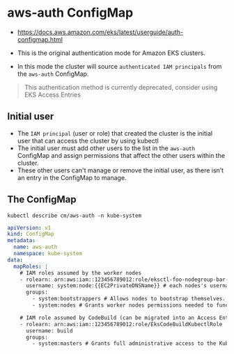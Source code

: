 # aws-auth ConfigMap

- <https://docs.aws.amazon.com/eks/latest/userguide/auth-configmap.html>

- This is the original authentication mode for Amazon EKS clusters.
- In this mode the cluster will source `authenticated IAM principals` from the `aws-auth` ConfigMap.

> This authentication method is currently deprecated, consider using EKS Access Entries

## Initial user

- The `IAM principal` (user or role) that created the cluster is the initial user that can access the cluster by using kubectl
- The initial user must add other users to the list in the `aws-auth` ConfigMap and assign permissions that affect the other users within the cluster.
- These other users can't manage or remove the initial user, as there isn’t an entry in the ConfigMap to manage.

## The ConfigMap

```shell
kubectl describe cm/aws-auth -n kube-system
```

```yaml
apiVersion: v1
kind: ConfigMap
metadata:
  name: aws-auth
  namespace: kube-system
data:
  mapRoles: |
    # IAM roles assumed by the worker nodes
    - rolearn: arn:aws:iam::123456789012:role/eksctl-foo-nodegroup-bar-NodeInstanceRole-u4CxYVzWNTmG
      username: system:node:{{EC2PrivateDNSName}} # each nodes's username. E.g., system:node:ip-10-0-0-1.ec2.internal
      groups:
        - system:bootstrappers # Allows nodes to bootstrap themselves.
        - system:nodes # Grants worker nodes permissions needed to function properly.

    # IAM role assumed by CodeBuild (can be migrated into an Access Entry)
    - rolearn: arn:aws:iam::123456789012:role/EksCodeBuildKubectlRole
      username: build
      groups:
        - system:masters # Grants full administrative access to the Kubernetes cluster. Use this group cautiously as it provides extensive permissions.
```
